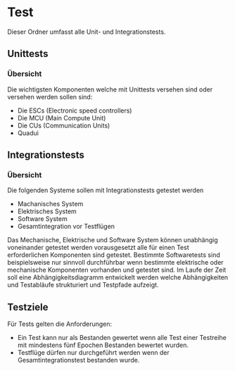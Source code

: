# Test

Dieser Ordner umfasst alle Unit- und Integrationstests.

## Unittests

### Übersicht

Die wichtigsten Komponenten welche mit Unittests versehen sind oder versehen werden sollen sind:

- Die ESCs (Electronic speed controllers)
- Die MCU (Main Compute Unit)
- Die CUs (Communication Units)
- Quadui

## Integrationstests

### Übersicht

Die folgenden Systeme sollen mit Integrationstests getestet werden

- Machanisches System
- Elektrisches System
- Software System
- Gesamtintegration vor Testflügen

Das Mechanische, Elektrische und Software System können unabhängig voneinander getestet werden vorausgesetzt alle für einen Test erforderlichen Komponenten sind getestet. Bestimmte Softwaretests sind beispielsweise nur sinnvoll durchführbar wenn bestimmte elektrische oder mechanische Komponenten vorhanden und getestet sind. Im Laufe der Zeit soll eine Abhängigkeitsdiagramm entwickelt werden welche Abhängigkeiten und Testabläufe strukturiert und Testpfade aufzeigt.

## Testziele

Für Tests gelten die Anforderungen:

- Ein Test kann nur als Bestanden gewertet wenn alle Test einer Testreihe mit mindestens fünf Epochen Bestanden bewertet wurden.
- Testflüge dürfen nur durchgeführt werden wenn der Gesamtintegrationstest bestanden wurde.
